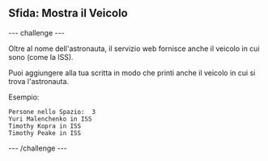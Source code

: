 ## Sfida: Mostra il Veicolo

--- challenge ---

Oltre al nome dell'astronauta, il servizio web fornisce anche il veicolo in cui sono (come la ISS).

Puoi aggiungere alla tua scritta in modo che printi anche il veicolo in cui si trova l'astronauta.

Esempio:

```
Persone nello Spazio:  3
Yuri Malenchenko in ISS
Timothy Kopra in ISS
Timothy Peake in ISS
```

--- /challenge ---
